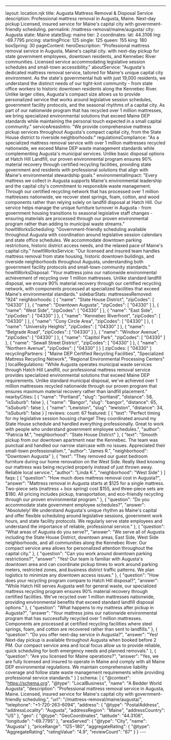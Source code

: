 ---
layout: location.njk
title: Augusta Mattress Removal & Disposal Service
description: Professional mattress removal in Augusta, Maine. Next-day pickup Licensed, insured service for Maine's capital city with government-friendly scheduling.
permalink: /mattress-removal/maine/augusta/
city: Augusta state: Maine stateSlug: maine tier: 2 coordinates: lat: 44.3106 lng: -69.7795 pricing: startingPrice: 125 single: 125 queen: 155 king: 180 boxSpring: 30 pageContent: heroDescription: "Professional mattress removal service in Augusta, Maine's capital city. with next-day pickup for state government employees, downtown residents, and Kennebec River communities. Licensed service accommodating legislative session schedules and small-town accessibility." aboutService: "Augusta's dedicated mattress removal service, tailored for Maine's unique capital city environment. As the state's governmental hub with just 19,000 residents, we understand the distinct needs of our tight-knit community - from state office workers to historic downtown residents along the Kennebec River. Unlike larger cities, Augusta's compact size allows us to provide personalized service that works around legislative session schedules, government facility protocols, and the seasonal rhythms of a capital city. As part of our nationwide program that has recycled over 1 million mattresses, we bring specialized environmental solutions that exceed Maine DEP standards while maintaining the personal touch expected in a small capital community." serviceAreasIntro: "We provide comprehensive mattress pickup services throughout Augusta's compact capital city, from the State House district to riverside neighborhoods:" regulationsCompliance: "As a specialized mattress removal service with over 1 million mattresses recycled nationwide, we exceed Maine DEP waste management standards while complementing Augusta's municipal services. Unlike basic disposal options at Hatch Hill Landfill, our proven environmental program ensures 90% material recovery through certified recycling facilities, providing state government and residents with professional solutions that align with Maine's environmental stewardship goals." environmentalImpact: "Every mattress we collect in Augusta supports Maine's environmental leadership and the capital city's commitment to responsible waste management. Through our certified recycling network that has processed over 1 million mattresses nationwide, we recover steel springs, foam, cotton, and wood components rather than relying solely on landfill disposal at Hatch Hill. Our service helps manage the unique furniture turnover in Augusta - from government housing transitions to seasonal legislative staff changes - ensuring materials are processed through our proven environmental program rather than adding to municipal waste streams." howItWorksScheduling: "Government-friendly scheduling available throughout Augusta with coordination around legislative session calendars and state office schedules. We accommodate downtown parking restrictions, historic district access needs, and the relaxed pace of Maine's capital city." howItWorksService: "Our licensed and insured team handles mattress removal from state housing, historic downtown buildings, and riverside neighborhoods throughout Augusta, understanding both government facility protocols and small-town community standards." howItWorksDisposal: "Your mattress joins our nationwide environmental achievement of recycling over 1 million mattresses. Unlike standard landfill disposal, we ensure 90% material recovery through our certified recycling network, with components processed at specialized facilities that exceed Maine's environmental standards." sidebarStats: mattressesRemoved: "924" neighborhoods: [ { "name": "State House District", "zipCodes": [ "04330" ] }, { "name": "Downtown Augusta", "zipCodes": [ "04330" ] }, { "name": "West Side", "zipCodes": [ "04330" ] }, { "name": "East Side", "zipCodes": [ "04330" ] }, { "name": "Kennebec Riverfront", "zipCodes": [ "04330" ] }, { "name": "Cony Circle Area", "zipCodes": [ "04330" ] }, { "name": "University Heights", "zipCodes": [ "04330" ] }, { "name": "Belgrade Road", "zipCodes": [ "04330" ] }, { "name": "Windsor Avenue", "zipCodes": [ "04330" ] }, { "name": "Capitol Park", "zipCodes": [ "04330" ] }, { "name": "Sewall Street District", "zipCodes": [ "04330" ] }, { "name": "Northern Avenue", "zipCodes": [ "04330" ] } ] zipCodes: [ "04330" ] recyclingPartners: [ "Maine DEP Certified Recycling Facilities", "Specialized Mattress Recycling Network", "Regional Environmental Processing Centers" ] localRegulations: "While Augusta operates municipal waste services through Hatch Hill Landfill, our professional mattress removal service provides specialized environmental solutions that exceed Maine DEP requirements. Unlike standard municipal disposal, we've achieved over 1 million mattresses recycled nationwide through our proven program that ensures maximum material recovery rather than landfill placement." nearbyCities: [ { "name": "Portland", "slug": "portland", "distance": 58, "isSuburb": false }, { "name": "Bangor", "slug": "bangor", "distance": 65, "isSuburb": false }, { "name": "Lewiston", "slug": "lewiston", "distance": 34, "isSuburb": false } ] reviews: count: 67 featured: [ { "text": "Perfect timing for my legislative session housing change! They coordinated around my State House schedule and handled everything professionally. Great to work with people who understand government employee schedules.", "author": "Patricia M.", "neighborhood": "State House District" }, { "text": "Smooth pickup from our downtown apartment near the Kennebec. The team was punctual and handled our narrow staircase with no issues. Appreciated their small-town professionalism.", "author": "James R.", "neighborhood": "Downtown Augusta" }, { "text": "They removed our guest bedroom furniture during our home renovation on the West Side. Really liked knowing our mattress was being recycled properly instead of just thrown away. Reliable local service.", "author": "Linda K.", "neighborhood": "West Side" } ] faqs: [ { "question": "How much does mattress removal cost in Augusta?", "answer": "Mattress removal in Augusta starts at $125 for a single mattress. Two-piece sets (mattress + box spring) cost $155, and three-piece sets are $180. All pricing includes pickup, transportation, and eco-friendly recycling through our proven environmental program." }, { "question": "Do you accommodate state government employee schedules?", "answer": "Absolutely! We understand Augusta's unique rhythm as Maine's capital and offer flexible scheduling around legislative sessions, government work hours, and state facility protocols. We regularly serve state employees and understand the importance of reliable, professional service." }, { "question": "What areas of Augusta do you serve?", "answer": "We serve all of Augusta including the State House District, downtown areas, East Side, West Side neighborhoods, and all communities along the Kennebec River. Our compact service area allows for personalized attention throughout the capital city." }, { "question": "Can you work around downtown parking restrictions?", "answer": "Yes! Our team is familiar with Augusta's downtown area and can coordinate pickup times to work around parking meters, restricted zones, and business district traffic patterns. We plan logistics to minimize any downtown access issues." }, { "question": "How does your recycling program compare to Hatch Hill disposal?", "answer": "While Hatch Hill serves Augusta well for general waste, our specialized mattress recycling program ensures 90% material recovery through certified facilities. We've recycled over 1 million mattresses nationwide, providing environmental benefits that exceed standard landfill disposal options." }, { "question": "What happens to my mattress after pickup in Augusta?", "answer": "Your mattress joins our nationwide environmental program that has successfully recycled over 1 million mattresses. Components are processed at certified recycling facilities where steel springs, foam, and cotton are recovered rather than sent to landfills." }, { "question": "Do you offer next-day service in Augusta?", "answer": "Yes! Next-day pickup is available throughout Augusta when booked before 2 PM. Our compact service area and local focus allow us to provide reliable, quick scheduling for both emergency needs and planned removals." }, { "question": "Are you licensed for Maine operations?", "answer": "Yes, we are fully licensed and insured to operate in Maine and comply with all Maine DEP environmental regulations. We maintain comprehensive liability coverage and follow state waste management requirements while providing professional service standards." } ] schema: | { "@context": "https://schema.org", "@type": "LocalBusiness", "name": "A Bedder World Augusta", "description": "Professional mattress removal service in Augusta, Maine. Licensed, insured service for Maine's capital city with government-friendly scheduling.", "url": "//mattress-removal/maine/augusta/", "telephone": "+1-720-263-6094", "address": { "@type": "PostalAddress", "addressLocality": "Augusta", "addressRegion": "Maine", "addressCountry": "US" }, "geo": { "@type": "GeoCoordinates", "latitude": "44.3106", "longitude": "-69.7795" }, "areaServed": { "@type": "City", "name": "Augusta" }, "priceRange": "$125-$180", "aggregateRating": { "@type": "AggregateRating", "ratingValue": "4.9", "reviewCount": "67" } } ---
